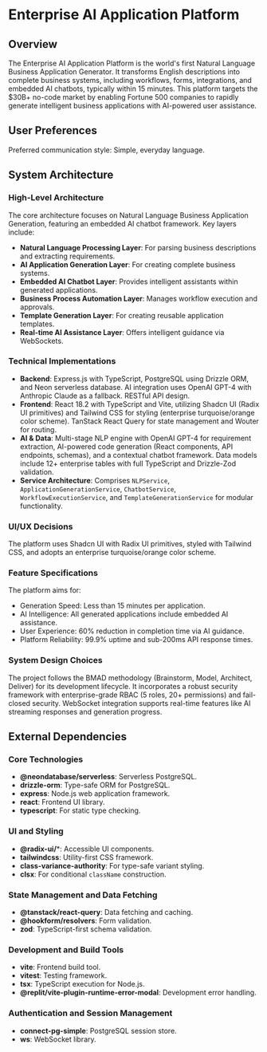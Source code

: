 # Enterprise AI Application Platform

## Overview

The Enterprise AI Application Platform is the world's first Natural Language Business Application Generator. It transforms English descriptions into complete business systems, including workflows, forms, integrations, and embedded AI chatbots, typically within 15 minutes. This platform targets the $30B+ no-code market by enabling Fortune 500 companies to rapidly generate intelligent business applications with AI-powered user assistance.

## User Preferences

Preferred communication style: Simple, everyday language.

## System Architecture

### High-Level Architecture
The core architecture focuses on Natural Language Business Application Generation, featuring an embedded AI chatbot framework. Key layers include:
- **Natural Language Processing Layer**: For parsing business descriptions and extracting requirements.
- **AI Application Generation Layer**: For creating complete business systems.
- **Embedded AI Chatbot Layer**: Provides intelligent assistants within generated applications.
- **Business Process Automation Layer**: Manages workflow execution and approvals.
- **Template Generation Layer**: For creating reusable application templates.
- **Real-time AI Assistance Layer**: Offers intelligent guidance via WebSockets.

### Technical Implementations
- **Backend**: Express.js with TypeScript, PostgreSQL using Drizzle ORM, and Neon serverless database. AI integration uses OpenAI GPT-4 with Anthropic Claude as a fallback. RESTful API design.
- **Frontend**: React 18.2 with TypeScript and Vite, utilizing Shadcn UI (Radix UI primitives) and Tailwind CSS for styling (enterprise turquoise/orange color scheme). TanStack React Query for state management and Wouter for routing.
- **AI & Data**: Multi-stage NLP engine with OpenAI GPT-4 for requirement extraction, AI-powered code generation (React components, API endpoints, schemas), and a contextual chatbot framework. Data models include 12+ enterprise tables with full TypeScript and Drizzle-Zod validation.
- **Service Architecture**: Comprises `NLPService`, `ApplicationGenerationService`, `ChatbotService`, `WorkflowExecutionService`, and `TemplateGenerationService` for modular functionality.

### UI/UX Decisions
The platform uses Shadcn UI with Radix UI primitives, styled with Tailwind CSS, and adopts an enterprise turquoise/orange color scheme.

### Feature Specifications
The platform aims for:
- Generation Speed: Less than 15 minutes per application.
- AI Intelligence: All generated applications include embedded AI assistance.
- User Experience: 60% reduction in completion time via AI guidance.
- Platform Reliability: 99.9% uptime and sub-200ms API response times.

### System Design Choices
The project follows the BMAD methodology (Brainstorm, Model, Architect, Deliver) for its development lifecycle. It incorporates a robust security framework with enterprise-grade RBAC (5 roles, 20+ permissions) and fail-closed security. WebSocket integration supports real-time features like AI streaming responses and generation progress.

## External Dependencies

### Core Technologies
- **@neondatabase/serverless**: Serverless PostgreSQL.
- **drizzle-orm**: Type-safe ORM for PostgreSQL.
- **express**: Node.js web application framework.
- **react**: Frontend UI library.
- **typescript**: For static type checking.

### UI and Styling
- **@radix-ui/***: Accessible UI components.
- **tailwindcss**: Utility-first CSS framework.
- **class-variance-authority**: For type-safe variant styling.
- **clsx**: For conditional `className` construction.

### State Management and Data Fetching
- **@tanstack/react-query**: Data fetching and caching.
- **@hookform/resolvers**: Form validation.
- **zod**: TypeScript-first schema validation.

### Development and Build Tools
- **vite**: Frontend build tool.
- **vitest**: Testing framework.
- **tsx**: TypeScript execution for Node.js.
- **@replit/vite-plugin-runtime-error-modal**: Development error handling.

### Authentication and Session Management
- **connect-pg-simple**: PostgreSQL session store.
- **ws**: WebSocket library.
